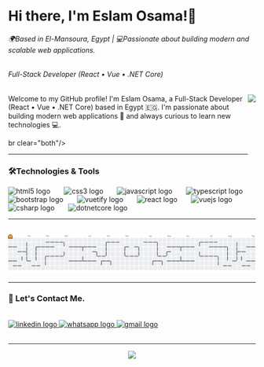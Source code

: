 <h1 align="left">Hi there, I'm Eslam Osama!👋</h1>  <h6 align="left">🌍<i>Based in El-Mansoura, Egypt |</i> 💻<i>Passionate about building modern and scalable web applications.</i></h6>  <h6 align="left">Full-Stack Developer (React • Vue • .NET Core)</h6>  <img align="right" height="150" src="https://media.giphy.com/media/v1.Y2lkPTc5MGI3NjExMjY1OTRob3pzYWh5ZDJldXA2eGdwN2N5b2poM25pc2VoeGJ1eWltOCZlcD12MV9naWZzX3NlYXJjaCZjdD1n/jBOOXxSJfG8kqMxT11/giphy.gif" /> <p align="left">Welcome to my GitHub profile! I'm Eslam Osama, a Full-Stack Developer (React • Vue • .NET Core) based in Egypt 🇪🇬. I'm passionate about building modern web applications 🚀 and always curious to learn new technologies 💻.</p> br clear="both"/> <hr/> <h3 align="left">🛠️Technologies & Tools</h3>  <div align="left"> <img src="https://cdn.jsdelivr.net/gh/devicons/devicon/icons/html5/html5-original.svg" height="40" alt="html5 logo" /> <img width="20" /> <img src="https://cdn.jsdelivr.net/gh/devicons/devicon/icons/css3/css3-original.svg" height="40" alt="css3 logo" /> <img width="20" /> <img src="https://cdn.jsdelivr.net/gh/devicons/devicon/icons/javascript/javascript-original.svg" height="40" alt="javascript logo" /> <img width="20" /> <img src="https://cdn.jsdelivr.net/gh/devicons/devicon/icons/typescript/typescript-original.svg" height="40" alt="typescript logo" /> <img width="20" /> <img src="https://cdn.jsdelivr.net/gh/devicons/devicon/icons/bootstrap/bootstrap-original.svg" height="40" alt="bootstrap logo" /> <img width="20" /> <img src="https://cdn.jsdelivr.net/gh/devicons/devicon/icons/vuetify/vuetify-original.svg" height="40" alt="vuetify logo" /> <img width="20" /> <img src="https://cdn.jsdelivr.net/gh/devicons/devicon/icons/react/react-original.svg" height="40" alt="react logo" /> <img width="20" /> <img src="https://cdn.jsdelivr.net/gh/devicons/devicon/icons/vuejs/vuejs-original.svg" height="40" alt="vuejs logo" /> <img width="20" /> <img src="https://cdn.jsdelivr.net/gh/devicons/devicon/icons/csharp/csharp-original.svg" height="40" alt="csharp logo" /> <img width="20" /> <img src="https://cdn.jsdelivr.net/gh/devicons/devicon/icons/dotnetcore/dotnetcore-original.svg" height="40" alt="dotnetcore logo" /> </div> <hr/> <br clear="both"> <picture> <source media="(prefers-color-scheme: dark)" srcset="https://raw.githubusercontent.com/eslam-osamaa/eslam-osamaa/output/pacman-contribution-graph-dark.svg"> <source media="(prefers-color-scheme: light)" srcset="https://raw.githubusercontent.com/eslam-osamaa/eslam-osamaa/output/pacman-contribution-graph.svg"> <img alt="pacman contribution graph" src="https://raw.githubusercontent.com/eslam-osamaa/eslam-osamaa/output/pacman-contribution-graph.svg"> </picture> <hr/> <h3>🤝 Let's Contact Me.</h3> <br clear="both"/> <div align="left"> <a href="https://linkedin.com/in/esllam-osama" target="_blank"> <img src="https://img.shields.io/static/v1?message=Linked%20In&logo=linkedin&label=&color=0077B5&logoColor=white&labelColor=&style=for-the-badge" height="30" alt="linkedin logo" /> </a> <a href="https://wa.link/dcbbie" target="_blank"> <img src="https://img.shields.io/static/v1?message=Whatsapp&logo=whatsapp&label=&color=25D366&logoColor=white&labelColor=&style=for-the-badge" height="30" alt="whatsapp logo" /> </a> <a href="mailto:esllam.work@gmail.com" target="_blank"> <img src="https://img.shields.io/static/v1?message=Gmail&logo=gmail&label=&color=D14836&logoColor=white&labelColor=&style=for-the-badge" height="30" alt="gmail logo" /> </a> </div> <br clear="both"/> <div align="center"> <hr/> <img src="https://visitor-badge.laobi.icu/badge?page_id=eslam-osamaa.eslam-osamaa&left_color=cornflowerblue&right_color=blue" /> </div>
